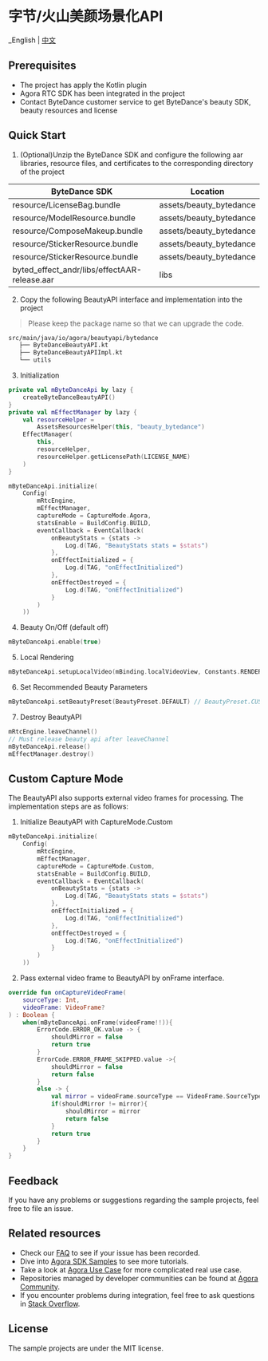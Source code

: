 # 字节/火山美颜场景化API

_English | [中文](README.zh.md)

## Prerequisites
- The project has apply the Kotlin plugin
- Agora RTC SDK has been integrated in the project
- Contact ByteDance customer service to get ByteDance's beauty SDK, beauty resources and license

## Quick Start
1. (Optional)Unzip the ByteDance SDK and configure the following aar libraries, resource files, and certificates to the corresponding directory of the project

| ByteDance SDK                                | Location                |
|----------------------------------------------|-------------------------|
| resource/LicenseBag.bundle                   | assets/beauty_bytedance |
| resource/ModelResource.bundle                | assets/beauty_bytedance |
| resource/ComposeMakeup.bundle                | assets/beauty_bytedance |
| resource/StickerResource.bundle              | assets/beauty_bytedance |
| resource/StickerResource.bundle              | assets/beauty_bytedance |
| byted_effect_andr/libs/effectAAR-release.aar | libs                    |

2. Copy the following BeautyAPI interface and implementation into the project
> Please keep the package name so that we can upgrade the code.
```xml
src/main/java/io/agora/beautyapi/bytedance
   ├── ByteDanceBeautyAPI.kt
   ├── ByteDanceBeautyAPIImpl.kt
   └── utils
```

3. Initialization
```kotlin
private val mByteDanceApi by lazy {
    createByteDanceBeautyAPI()
}
private val mEffectManager by lazy {
    val resourceHelper =
        AssetsResourcesHelper(this, "beauty_bytedance")
    EffectManager(
        this,
        resourceHelper,
        resourceHelper.getLicensePath(LICENSE_NAME)
    )
}

mByteDanceApi.initialize(
    Config(
        mRtcEngine,
        mEffectManager,
        captureMode = CaptureMode.Agora,
        statsEnable = BuildConfig.BUILD,
        eventCallback = EventCallback(
            onBeautyStats = {stats ->
                Log.d(TAG, "BeautyStats stats = $stats")
            },
            onEffectInitialized = {
                Log.d(TAG, "onEffectInitialized")
            },
            onEffectDestroyed = {
                Log.d(TAG, "onEffectInitialized")
            }
        )
    ))
```

4. Beauty On/Off (default off)
```kotlin
mByteDanceApi.enable(true)
```

5. Local Rendering
```kotlin
mByteDanceApi.setupLocalVideo(mBinding.localVideoView, Constants.RENDER_MODE_FIT)
```

6. Set Recommended Beauty Parameters
```kotlin
mByteDanceApi.setBeautyPreset(BeautyPreset.DEFAULT) // BeautyPreset.CUSTOM：Close Recommended Beauty
```

7. Destroy BeautyAPI
```kotlin
mRtcEngine.leaveChannel()
// Must release beauty api after leaveChannel
mByteDanceApi.release()
mEffectManager.destroy()
```

## Custom Capture Mode
The BeautyAPI also supports external video frames for processing. The implementation steps are as follows:

1. Initialize BeautyAPI with CaptureMode.Custom
```kotlin
mByteDanceApi.initialize(
    Config(
        mRtcEngine,
        mEffectManager,
        captureMode = CaptureMode.Custom,
        statsEnable = BuildConfig.BUILD,
        eventCallback = EventCallback(
            onBeautyStats = {stats ->
                Log.d(TAG, "BeautyStats stats = $stats")
            },
            onEffectInitialized = {
                Log.d(TAG, "onEffectInitialized")
            },
            onEffectDestroyed = {
                Log.d(TAG, "onEffectInitialized")
            }
        )
    ))
```
2. Pass external video frame to BeautyAPI by onFrame interface.
```kotlin
override fun onCaptureVideoFrame(
    sourceType: Int,
    videoFrame: VideoFrame?
) : Boolean {
    when(mByteDanceApi.onFrame(videoFrame!!)){
        ErrorCode.ERROR_OK.value -> {
            shouldMirror = false
            return true
        }
        ErrorCode.ERROR_FRAME_SKIPPED.value ->{
            shouldMirror = false
            return false
        }
        else -> {
            val mirror = videoFrame.sourceType == VideoFrame.SourceType.kFrontCamera
            if(shouldMirror != mirror){
                shouldMirror = mirror
                return false
            }
            return true
        }
    }
}
```

## Feedback

If you have any problems or suggestions regarding the sample projects, feel free to file an issue.

## Related resources

- Check our [FAQ](https://docs.agora.io/en/faq) to see if your issue has been recorded.
- Dive into [Agora SDK Samples](https://github.com/AgoraIO) to see more tutorials.
- Take a look at [Agora Use Case](https://github.com/AgoraIO-usecase) for more complicated real use
  case.
- Repositories managed by developer communities can be found
  at [Agora Community](https://github.com/AgoraIO-Community).
- If you encounter problems during integration, feel free to ask questions
  in [Stack Overflow](https://stackoverflow.com/questions/tagged/agora.io).

## License

The sample projects are under the MIT license.